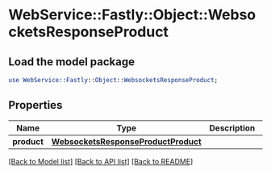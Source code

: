 # WebService::Fastly::Object::WebsocketsResponseProduct

## Load the model package
```perl
use WebService::Fastly::Object::WebsocketsResponseProduct;
```

## Properties
Name | Type | Description | Notes
------------ | ------------- | ------------- | -------------
**product** | [**WebsocketsResponseProductProduct**](WebsocketsResponseProductProduct.md) |  | [optional] 

[[Back to Model list]](../README.md#documentation-for-models) [[Back to API list]](../README.md#documentation-for-api-endpoints) [[Back to README]](../README.md)


